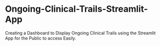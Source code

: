 # Ongoing-Clinical-Trails-Streamlit-App
Creating a Dashboard to Display Ongoing Clinical Trails using the Streamlit App for the Public to access Easily.
